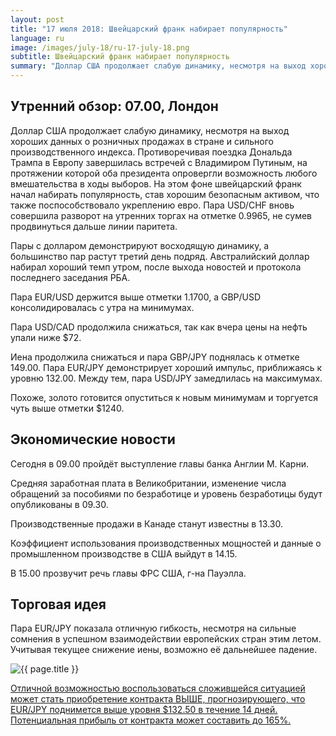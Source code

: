 ```yaml
---
layout: post
title: "17 июля 2018: Швейцарский франк набирает популярность"
language: ru
image: /images/july-18/ru-17-july-18.png
subtitle: Швейцарский франк набирает популярность
summary: "Доллар США продолжает слабую динамику, несмотря на выход хороших данных о розничных продажах в стране и сильного производственного индекса"
---
```

## Утренний обзор: 07.00, Лондон
 
Доллар США продолжает слабую динамику, несмотря на выход хороших данных о розничных продажах в стране и сильного производственного индекса. Противоречивая поездка Дональда Трампа в Европу завершилась встречей с Владимиром Путиным, на протяжении которой оба президента опровергли возможность любого вмешательства в ходы выборов. На этом фоне швейцарский франк начал набирать популярность, став хорошим безопасным активом, что также поспособствовало укреплению евро. Пара USD/CHF вновь совершила разворот на утренних торгах на отметке 0.9965, не сумев продвинуться дальше линии паритета.
 
Пары с долларом демонстрируют восходящую динамику, а большинство пар растут третий день подряд. Австралийский доллар набирал хороший темп утром, после выхода новостей и протокола последнего заседания РБА.
 
Пара EUR/USD держится выше отметки 1.1700, а GBP/USD консолидировалась с утра на минимумах.
 
Пара USD/CAD продолжила снижаться, так как вчера цены на нефть упали ниже $72.
 
Иена продолжила снижаться и пара GBP/JPY поднялась к отметке 149.00. Пара EUR/JPY демонстрирует хороший импульс, приближаясь к уровню 132.00. Между тем, пара USD/JPY замедлилась на максимумах.
 
Похоже, золото готовится опуститься к новым минимумам и торгуется чуть выше отметки $1240.
 
## Экономические новости

Сегодня в 09.00 пройдёт выступление главы банка Англии М. Карни.
 
Средняя заработная плата в Великобритании, изменение числа обращений за пособиями по безработице и уровень безработицы будут опубликованы в 09.30.
 
Производственные продажи в Канаде станут известны в 13.30.
 
Коэффициент использования производственных мощностей и данные о промышленном производстве в США выйдут в 14.15.
 
В 15.00 прозвучит речь главы ФРС США, г-на Пауэлла.
 
## Торговая идея

Пара EUR/JPY показала отличную гибкость, несмотря на сильные сомнения в успешном взаимодействии европейских стран этим летом. Учитывая текущее снижение иены, возможно её дальнейшее падение.

<img src="{{ site.url }}/images/july-18/ru-17-july-18.png" alt="{{ page.title }}"  title="{{ page.title }}">

<a href="%LINK%%?currency=USD&market=forex&underlying=frxEURJPY&formname=higherlower&duration_amount=14&duration_units=d&amount=10&amount_type=stake&expiry_type=duration&barrier=132.50" target="_blank" rel="noopener noreferrer nofollow">Отличной возможностью воспользоваться сложившейся ситуацией может стать приобретение контракта ВЫШЕ, прогнозирующего, что EUR/JPY поднимется выше уровня $132.50 в течение 14 дней. Потенциальная прибыль от контракта может составить до 165%.</a>
